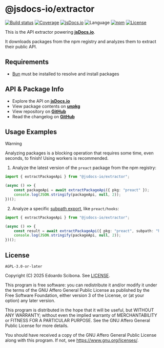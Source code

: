 # @jsdocs-io/extractor

[![Build status](https://img.shields.io/github/actions/workflow/status/jsdocs-io/extractor/main.yml?branch=main)](https://github.com/jsdocs-io/extractor/actions/workflows/main.yml?query=workflow%3ACI)
[![Coverage](https://img.shields.io/codecov/c/gh/jsdocs-io/extractor)](https://codecov.io/gh/jsdocs-io/extractor)
[![jsDocs.io](https://img.shields.io/badge/jsDocs.io-reference-blue)](https://www.jsdocs.io/package/@jsdocs-io/extractor)
![Language](https://img.shields.io/github/languages/top/jsdocs-io/extractor)
[![npm](https://img.shields.io/npm/v/@jsdocs-io/extractor)](https://www.npmjs.com/package/@jsdocs-io/extractor)
[![License](https://img.shields.io/github/license/jsdocs-io/extractor)](https://github.com/jsdocs-io/extractor/blob/main/LICENSE)

This is the API extractor powering [**jsDocs.io**](https://www.jsdocs.io).

It downloads packages from the npm registry and analyzes them to extract their public API.

## Requirements

- [Bun](https://bun.sh/) must be installed to resolve and install packages

## API & Package Info

- Explore the API on [**jsDocs.io**](https://www.jsdocs.io/package/@jsdocs-io/extractor)
- View package contents on [**unpkg**](https://unpkg.com/@jsdocs-io/extractor/)
- View repository on [**GitHub**](https://github.com/jsdocs-io/extractor)
- Read the changelog on [**GitHub**](https://github.com/jsdocs-io/extractor/blob/main/CHANGELOG.md)

## Usage Examples

> [!WARNING]
> Analyzing packages is a blocking operation that requires some time, even seconds, to finish!
> Using workers is recommended.

1. Analyze the latest version of the `preact` package from the npm registry:

```ts
import { extractPackageApi } from "@jsdocs-io/extractor";

(async () => {
	const packageApi = await extractPackageApi({ pkg: "preact" });
	console.log(JSON.stringify(packageApi, null, 2));
})();
```

2. Analyze a specific [subpath export](https://nodejs.org/api/packages.html#subpath-exports), like `preact/hooks`:

```ts
import { extractPackageApi } from "@jsdocs-io/extractor";

(async () => {
	const result = await extractPackageApi({ pkg: "preact", subpath: "hooks" });
	console.log(JSON.stringify(packageApi, null, 2));
})();
```

## License

    AGPL-3.0-or-later

Copyright (C) 2025 Edoardo Scibona. See [LICENSE](LICENSE).

This program is free software: you can redistribute it and/or modify
it under the terms of the GNU Affero General Public License as published by
the Free Software Foundation, either version 3 of the License, or
(at your option) any later version.

This program is distributed in the hope that it will be useful,
but WITHOUT ANY WARRANTY; without even the implied warranty of
MERCHANTABILITY or FITNESS FOR A PARTICULAR PURPOSE. See the
GNU Affero General Public License for more details.

You should have received a copy of the GNU Affero General Public License
along with this program. If not, see <https://www.gnu.org/licenses/>.
